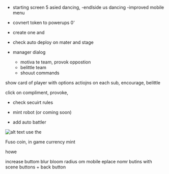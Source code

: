 - starting screen 5 asied dancing, 
-endlside us dancing
-improved mobile menu
- covnert token to powerups 0'
- create one and 

- check auto deploy on mater and stage
- manager  dialog
    - motiva te team, provok oppostion
    - belittle team
    - shouut commands

show card of player with options actiojns on each sub, encourage, belittle

click on compliment, provoke, 




- check secuirt rules

- mint robot (or coming soon)

- add auto battler 

![alt text](image.png)
use the


Fuso coin, in game currency mint

howe

increase buttom blur bloom radius
om mobile eplace nomr butins with scene buttons + back button
